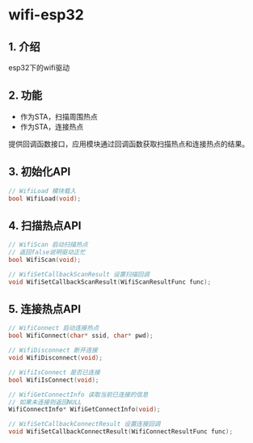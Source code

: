 # wifi-esp32

## 1. 介绍
esp32下的wifi驱动

## 2. 功能
- 作为STA，扫描周围热点
- 作为STA，连接热点

提供回调函数接口，应用模块通过回调函数获取扫描热点和连接热点的结果。

## 3. 初始化API
```c
// WifiLoad 模块载入
bool WifiLoad(void);
```

## 4. 扫描热点API
```c
// WifiScan 启动扫描热点
// 返回false说明驱动正忙
bool WifiScan(void);

// WifiSetCallbackScanResult 设置扫描回调
void WifiSetCallbackScanResult(WifiScanResultFunc func);
```

## 5. 连接热点API
```c
// WifiConnect 启动连接热点
bool WifiConnect(char* ssid, char* pwd);

// WifiDisconnect 断开连接
void WifiDisconnect(void);

// WifiIsConnect 是否已连接
bool WifiIsConnect(void);

// WifiGetConnectInfo 读取当前已连接的信息
// 如果未连接则返回NULL
WifiConnectInfo* WifiGetConnectInfo(void);

// WifiSetCallbackConnectResult 设置连接回调
void WifiSetCallbackConnectResult(WifiConnectResultFunc func);
```

